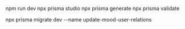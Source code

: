 npm run dev
npx prisma studio
npx prisma generate
npx prisma validate

npx prisma migrate dev --name update-mood-user-relations
